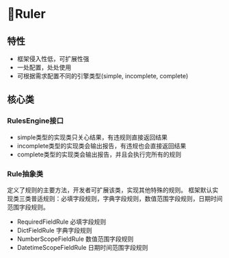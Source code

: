 # 📏Ruler

## 特性

- 框架侵入性低，可扩展性强
- 一处配置，处处使用
- 可根据需求配置不同的引擎类型(simple, incomplete, complete)

## 核心类

### RulesEngine接口

- simple类型的实现类只关心结果，有违规则直接返回结果
- incomplete类型的实现类会输出报告，有违规也会直接返回结果
- complete类型的实现类会输出报告，并且会执行完所有的规则

### Rule抽象类

定义了规则的主要方法，开发者可扩展该类，实现其他特殊的规则。
框架默认实现类三类普适规则：必填字段规则，字典字段规则，数值范围字段规则，日期时间范围字段规则。

- RequiredFieldRule 必填字段规则
- DictFieldRule 字典字段规则
- NumberScopeFieldRule 数值范围字段规则
- DatetimeScopeFieldRule 日期时间范围字段规则
